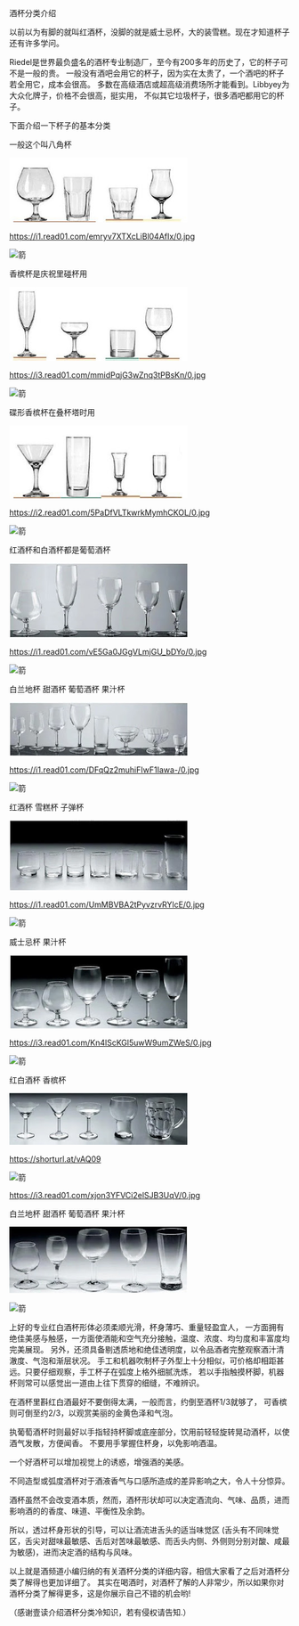 酒杯分类介绍

以前以为有脚的就叫红酒杯，没脚的就是威士忌杯，大的装雪糕。现在才知道杯子还有许多学问。

Riedel是世界最负盛名的酒杯专业制造厂，至今有200多年的历史了，它的杯子可不是一般的贵。
一般没有酒吧会用它的杯子，因为实在太贵了，一个酒吧的杯子若全用它，成本会很高。
多数在高级酒店或超高级消费场所才能看到。Libbyey为大众化牌子，价格不会很高，挺实用，
不似其它垃圾杯子，很多酒吧都用它的杯子。

下面介绍一下杯子的基本分类

一般这个叫八角杯

![杯](https://github.com/ywangnccu/ywang/blob/main/images/CUP/CUP.jpg)

https://i1.read01.com/emryv7XTXcLiBl04AfIx/0.jpg

![箭](https://github.com/ywangnccu/ywang/blob/main/images/CUP/ARROW.jpg)

香槟杯是庆祝里碰杯用

![杯](https://github.com/ywangnccu/ywang/blob/main/images/CUP/CUP1.jpg)

https://i3.read01.com/mmidPqjG3wZnq3tPBsKn/0.jpg

![箭](https://github.com/ywangnccu/ywang/blob/main/images/CUP/ARROW.jpg)

碟形香槟杯在叠杯塔时用

![杯](https://github.com/ywangnccu/ywang/blob/main/images/CUP/CUP3.jpg)

https://i2.read01.com/5PaDfVLTkwrkMymhCKOL/0.jpg

![箭](https://github.com/ywangnccu/ywang/blob/main/images/CUP/ARROW.jpg)

红酒杯和白酒杯都是葡萄酒杯

![杯](https://github.com/ywangnccu/ywang/blob/main/images/CUP/CUP5.jpg)

https://i1.read01.com/vE5Ga0JGgVLmjGU_bDYo/0.jpg

![箭](https://github.com/ywangnccu/ywang/blob/main/images/CUP/ARROW.jpg)

白兰地杯 甜酒杯 葡萄酒杯 果汁杯

![杯](https://github.com/ywangnccu/ywang/blob/main/images/CUP/CUP6.jpg)

https://i1.read01.com/DFqQz2muhiFIwF1Iawa-/0.jpg

![箭](https://github.com/ywangnccu/ywang/blob/main/images/CUP/ARROW.jpg)

红酒杯 雪糕杯 子弹杯

![杯](https://github.com/ywangnccu/ywang/blob/main/images/CUP/CUP9.jpg)

https://i1.read01.com/UmMBVBA2tPyvzrvRYlcE/0.jpg

![箭](https://github.com/ywangnccu/ywang/blob/main/images/CUP/ARROW.jpg)

威士忌杯 果汁杯

![杯](https://github.com/ywangnccu/ywang/blob/main/images/CUP/CUP13.jpg)

https://i3.read01.com/Kn4lScKGl5uwW9umZWeS/0.jpg

![箭](https://github.com/ywangnccu/ywang/blob/main/images/CUP/ARROW.jpg)

红白酒杯 香槟杯

![杯](https://github.com/ywangnccu/ywang/blob/main/images/CUP/CUP15.jpg)

https://shorturl.at/vAQ09

![箭](https://github.com/ywangnccu/ywang/blob/main/images/CUP/ARROW.jpg)

https://i3.read01.com/xjon3YFVCi2elSJB3UqV/0.jpg

白兰地杯 甜酒杯 葡萄酒杯 果汁杯

![杯](https://github.com/ywangnccu/ywang/blob/main/images/CUP/CUP16.jpg)

![箭](https://github.com/ywangnccu/ywang/blob/main/images/CUP/ARROW.jpg)

上好的专业红白酒杯形体必须柔顺光滑，杯身薄巧、重量轻盈宜人，
一方面拥有绝佳美感与触感，一方面使酒能和空气充分接触，温度、浓度、均匀度和丰富度均完美展现。
另外，还须具备剔透质地和绝佳透明度，以令品酒者完整观察酒汁清澈度、气泡和渐层状况。
手工和机器吹制杯子外型上十分相似，可价格却相距甚远。只要仔细观察，手工杯子在弧度上格外细腻洗炼，
若以手指触摸杯脚，机器杯则常可以感觉出一道由上往下贯穿的细缝，不难辨识。

在酒杯里斟红白酒最好不要倒得太满，一般而言，约倒至酒杯1/3就够了，
可香槟则可倒至约2/3，以观赏美丽的金黄色泽和气泡。

执葡萄酒杯时则最好以手指轻持杯脚或底座部分，饮用前轻轻旋转晃动酒杯，以使酒气发散，方便闻香。
不要用手掌握住杯身，以免影响酒温。

一个好酒杯可以增加视觉上的诱惑，增强酒的美感。

不同造型或弧度酒杯对于酒液香气与口感所造成的差异影响之大，令人十分惊异。

酒杯虽然不会改变酒本质，然而，酒杯形状却可以决定酒流向、气味、品质，进而影响酒的的香度、味道、平衡性及余韵。

所以，透过杯身形状的引导，可以让酒流进舌头的适当味觉区
(舌头有不同味觉区，舌尖对甜味最敏感、舌后对苦味最敏感、而舌头内侧、外侧则分别对酸、咸最为敏感)，进而决定酒的结构与风味。

以上就是酒频道小编归纳的有关酒杯分类的详细内容，相信大家看了之后对酒杯分类了解得也更加详细了。
其实在喝酒时，对酒杯了解的人非常少，所以如果你对酒杯分类了解得更多，这是你展示自己不错的机会哟!

（感谢壹读介绍酒杯分类冷知识，若有侵权请告知.）
